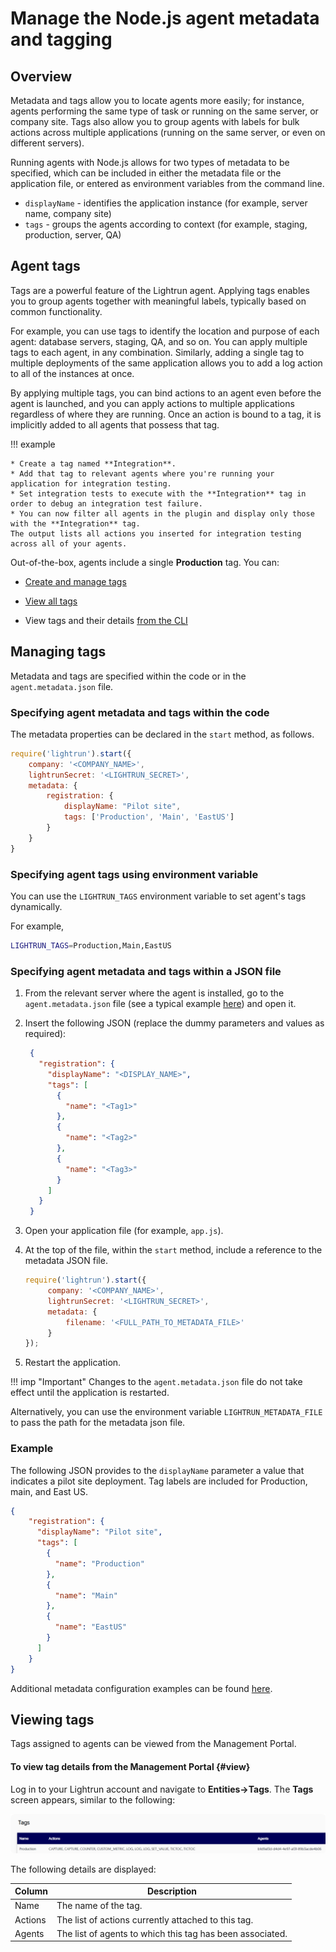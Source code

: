 # Manage the Node.js agent metadata and tagging

## Overview

Metadata and tags allow you to locate agents more easily; for instance, agents performing the same type of task or running on the same server, or company site. Tags also allow you to group agents with labels for bulk actions across multiple applications (running on the same server, or even on different servers).

Running agents with Node.js allows for two types of metadata to be specified, which can be included in either the metadata file or the application file, or entered as environment variables from the command line.

* `displayName` - identifies the application instance (for example, server name, company site)
* `tags` - groups the agents according to context (for example, staging, production, server, QA)

## Agent tags

Tags are a powerful feature of the Lightrun agent. Applying tags enables you to group agents together with meaningful labels, typically based on common functionality.

For example, you can use tags to identify the location and purpose of each agent: database servers, staging, QA, and so on. You can apply multiple tags to each agent, in any combination. Similarly, adding a single tag to multiple deployments of the same application allows you to add a log action to all of the instances at once.

By applying multiple tags, you can bind actions to an agent even before the agent is launched, and you can apply actions to multiple applications regardless of where they are running. Once an action is bound to a tag, it is implicitly added to all agents that possess that tag.

!!! example

    * Create a tag named **Integration**.
    * Add that tag to relevant agents where you're running your application for integration testing.
    * Set integration tests to execute with the **Integration** tag in order to debug an integration test failure.
    * You can now filter all agents in the plugin and display only those with the **Integration** tag.  
    The output lists all actions you inserted for integration testing across all of your agents.

Out-of-the-box, agents include a single **Production** tag. You can:

* [Create and manage tags](#managing-tags)

* [View all tags](#view-tags)

* View tags and their details [from the CLI](#view-tags)

## Managing tags

Metadata and tags are specified within the code or in the `agent.metadata.json` file.

### Specifying agent metadata and tags within the code

The metadata properties can be declared in the `start` method, as follows.

```js
require('lightrun').start({
    company: '<COMPANY_NAME>',
    lightrunSecret: '<LIGHTRUN_SECRET>',
    metadata: {
        registration: {
            displayName: "Pilot site",
            tags: ['Production', 'Main', 'EastUS']
        }
    }
}
```

### Specifying agent tags using environment variable

You can use the `LIGHTRUN_TAGS` environment variable to set agent's tags dynamically.

For example,

```bash
LIGHTRUN_TAGS=Production,Main,EastUS
```

### Specifying agent metadata and tags within a JSON file

1. From the relevant server where the agent is installed, go to the `agent.metadata.json` file (see a typical example [here](https://github.com/lightrun-platform/lightrun/blob/main/examples/Node/agent.metadata.json)) and open it.  

1. Insert the following JSON (replace the dummy parameters and values as required):

   ```json
    {
      "registration": {
        "displayName": "<DISPLAY_NAME>",
        "tags": [
          {
            "name": "<Tag1>"
          },
          {
            "name": "<Tag2>"
          },
          {
            "name": "<Tag3>"
          }
        ]
      }
    }
   ```

1. Open your application file (for example, `app.js`).

1. At the top of the file, within the `start` method, include a reference to the metadata JSON file.

   ```javascript
   require('lightrun').start({
        company: '<COMPANY_NAME>',
        lightrunSecret: '<LIGHTRUN_SECRET>',
        metadata: {
            filename: '<FULL_PATH_TO_METADATA_FILE>'
        }
   });
   ```

1. Restart the application.

  !!! imp "Important"
      Changes to the `agent.metadata.json` file do not take effect until the application is restarted.

Alternatively, you can use the environment variable `LIGHTRUN_METADATA_FILE` to pass the path for the metadata json file.

### Example

The following JSON provides to the `displayName` parameter a value that indicates a pilot site deployment. Tag labels are included for Production, main, and East US.

```json
{
    "registration": {
      "displayName": "Pilot site",
      "tags": [
        {
          "name": "Production"
        },
        {
          "name": "Main"
        },
        {
          "name": "EastUS"
        }
      ]
    }
}
```

Additional metadata configuration examples can be found [here](https://github.com/lightrun-platform/lightrun/blob/main/examples/Node).

## Viewing tags

Tags assigned to agents can be viewed from the Management Portal.

#### To view tag details from the Management Portal {#view}

Log in to your Lightrun account and navigate to **Entities->Tags**.
The **Tags** screen appears, similar to the following:

![Manage tags](../assets/images/app-tags.png)

The following details are displayed:

| Column  | Description                                               |
| ------- | --------------------------------------------------------- |
| Name    | The name of the tag.                                      |
| Actions | The list of actions currently attached to this tag.       |
| Agents  | The list of agents to which this tag has been associated. |
